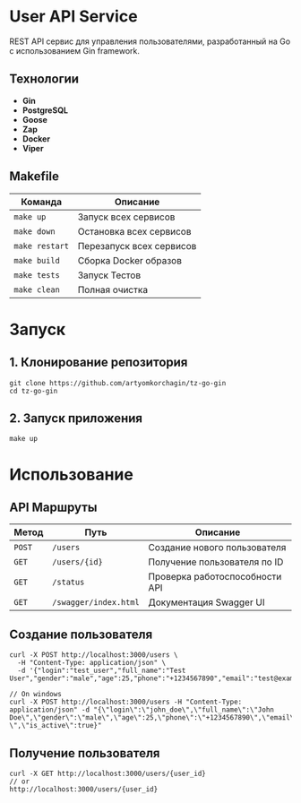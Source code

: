 # User API Service

REST API сервис для управления пользователями, разработанный на Go с использованием Gin framework.

## Технологии

- **Gin**
- **PostgreSQL**
- **Goose**
- **Zap**
- **Docker**
- **Viper**

## Makefile

| Команда        | Описание                           |
|----------------|------------------------------------|
| `make up`      | Запуск всех сервисов               |
| `make down`    | Остановка всех сервисов            |
| `make restart` | Перезапуск всех сервисов           |
| `make build`   | Сборка Docker образов              |
| `make tests`   | Запуск Тестов                      |
| `make clean`   | Полная очистка                     |

# Запуск
## 1. Клонирование репозитория
```
git clone https://github.com/artyomkorchagin/tz-go-gin
cd tz-go-gin
```

## 2. Запуск приложения
```
make up
```

# Использование
## API Маршруты

| Метод | Путь | Описание |
|-------|------|----------|
| `POST` | `/users` | Создание нового пользователя |
| `GET` | `/users/{id}` | Получение пользователя по ID |
| `GET` | `/status` | Проверка работоспособности API |
| `GET` | `/swagger/index.html` | Документация Swagger UI |

## Создание пользователя
```
curl -X POST http://localhost:3000/users \
  -H "Content-Type: application/json" \
  -d '{"login":"test_user","full_name":"Test User","gender":"male","age":25,"phone":"+1234567890","email":"test@example.com","avatar":"https://example.com/avatar.jpg","is_active":true}'

// On windows
curl -X POST http://localhost:3000/users -H "Content-Type: application/json" -d "{\"login\":\"john_doe\",\"full_name\":\"John Doe\",\"gender\":\"male\",\"age\":25,\"phone\":\"+1234567890\",\"email\":\"john@example.com\",\"avatar\":\"https://example.com/avatar.jpg \",\"is_active\":true}"
```
## Получение пользователя
```
curl -X GET http://localhost:3000/users/{user_id}
// or 
http://localhost:3000/users/{user_id}
```

